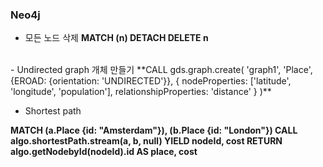 ### Neo4j

- 모든 노드 삭제
**MATCH (n) DETACH DELETE n**
<br>
- Undirected graph 개체 만들기
**CALL gds.graph.create(
    'graph1',
    'Place',
    {EROAD: {orientation: 'UNDIRECTED'}},
    {   
       nodeProperties: ['latitude', 'longitude', 'population'],
        relationshipProperties: 'distance'
     }
)**

<br>

- Shortest path

**MATCH (a.Place {id: "Amsterdam"}), (b.Place {id: "London"})
CALL algo.shortestPath.stream(a, b, null)
YIELD nodeId, cost
RETURN algo.getNodebyId(nodeId).id AS place, cost**

